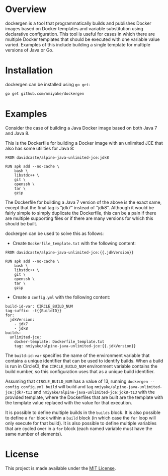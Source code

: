 Overview
========
dockergen is a tool that programmatically builds and publishes Docker images based on Docker templates and variable
substitution using declarative configuration. This tool is useful for cases in which there are multiple Docker templates
that should be executed with one variable value varied. Examples of this include building a single template for multiple
versions of Java or Go.

Installation
============
dockergen can be installed using `go get`:

```bash
go get github.com/nmiyake/dockergen
```

Examples
========
Consider the case of building a Java Docker image based on both Java 7 and Java 8.

This is the Dockerfile for building a Docker image with an unlimited JCE that also has some utilities for Java 8:

```
FROM davidcaste/alpine-java-unlimited-jce:jdk8

RUN apk add --no-cache \
    bash \
    libstdc++ \
    git \
    openssh \
    tar \
    gzip
```

The Dockerfile for building a Java 7 version of the above is the exact same, except that the final tag is "jdk7" instead
of "jdk8". Although it would be fairly simple to simply duplicate the Dockerfile, this can be a pain if there are
multiple supporting files or if there are many versions for which this should be built.

dockergen can be used to solve this as follows:

* Create `Dockerfile_template.txt` with the following content:

```
FROM davidcaste/alpine-java-unlimited-jce:{{.jdkVersion}}

RUN apk add --no-cache \
    bash \
    libstdc++ \
    git \
    openssh \
    tar \
    gzip
```

* Create a `config.yml` with the following content:

```
build-id-var: CIRCLE_BUILD_NUM
tag-suffix: -t{{BuildID}}
for:
  jdkVersion:
    - jdk7
    - jdk8
builds:
  unlimited-jce:
    docker-template: Dockerfile_template.txt
    tag: nmiyake/alpine-java-unlimited-jce:{{.jdkVersion}}
```

The `build-id-var` specifies the name of the environment variable that contains a unique identifier that can be used to
identify builds. When a build is run in CircleCI, the `CIRCLE_BUILD_NUM` environment variable contains the build number,
so this configuration uses that as a unique build identifier.

Assuming that `CIRCLE_BUILD_NUM` has a value of 13, running `dockergen --config config.yml build` will build and tag
`nmiyake/alpine-java-unlimited-jce:jdk7-t13` and `nmiyake/alpine-java-unlimited-jce:jdk8-t13` with the provided
template, where the Dockerfiles that are built are the template with the template value replaced with the value for that
execution.

It is possible to define multiple builds in the `builds` block. It is also possible to define a `for` block within a
`build` block (in which case the `for` loop will only execute for that build). It is also possible to define multiple
variables that are cycled over in a `for` block (each named variable must have the same number of elements).

License
=======
This project is made available under the [MIT License](https://opensource.org/licenses/MIT).

